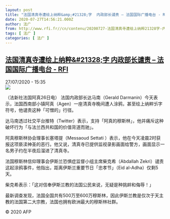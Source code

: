```yaml
---
layout: post
title: "法国清真寺遭绘上纳粹&amp;#21328;字  内政部长谴责 – 法国国际广播电台 - RFI"
date: 2020-07-27T14:56:21.000Z
author: 法广
from: http://www.rfi.fr//cn/contenu/20200727-法国清真寺遭绘上纳粹21328字-内政部长谴责
tags: [ 法广 ]
categories: [ 法广 ]
---
```

<!--1595861781000-->
[法国清真寺遭绘上纳粹&amp;#21328;字  内政部长谴责 – 法国国际广播电台 - RFI](http://www.rfi.fr//cn/contenu/20200727-%E6%B3%95%E5%9B%BD%E6%B8%85%E7%9C%9F%E5%AF%BA%E9%81%AD%E7%BB%98%E4%B8%8A%E7%BA%B3%E7%B2%B921328%E5%AD%97-%E5%86%85%E6%94%BF%E9%83%A8%E9%95%BF%E8%B0%B4%E8%B4%A3)
------

<div>
<div>27/07/2020 - 15:35</div><img src="https://s.rfi.fr/media/display/a2a2fb1e-d011-11ea-853f-005056bff430/w:310/p:16x9/int0013s.200727213501.jpg"><div class="t-content__body u-clearfix"><div class="m-interstitial"></div><p>（法新社法国阿真26日电）    法国内政部长达马南（Gerald Darmanin）今天表示，法国西南部小镇阿真（Agen）一座清真寺晚间遭人涂鸦，甚至绘上纳粹卐字符号，他谴责这种「可憎的」行径。</p><p>    达马南透过社交平台推特（Twitter）表示，支持「阿真的穆斯林」，他并痛斥这种破坏行为「与法兰西共和国的价值背道而驰」。</p><p>    阿真穆斯林协会理事长塞塔提（Messaoud Settati ）表示，他在今天凌晨2时获报这项亵渎神圣的恶行。他又说，清真寺已提供监视录影画面给警方，画面显示一名男子约在半夜后溜进了清真寺。</p><p>    法国穆斯林信仰理事会伊斯兰恐惧症监督小组主席柴克希（Abdallah Zekri）谴责这起涂鸦事件，他指出，距离伊斯兰重要节日「忠孝节」（Eid al-Adha）仅剩5天。</p><p>    柴克希表示：「这对信奉伊斯兰教的法国公民来说，无疑是种挑衅和侮辱！」</p><p>    最新调查发现，法国全国共有500万至600万穆斯林，因此伊斯兰教是仅次于天主教的法国第二大宗教，法国也拥有欧洲最大的穆斯林社群。</p><p class="t-copyright">© 2020 AFP</p>        </div>
</div>
